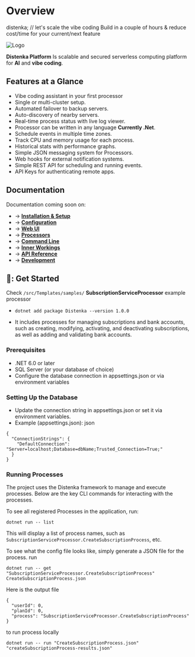 # Overview
distenka; // let's scale the vibe coding
Build in a couple of hours & reduce cost/time for your current/next feature

![Logo](https://avatars.githubusercontent.com/u/191408113?s=200&v=4)

**Distenka Platform** Is scalable and secured serverless computing platform for **AI** and **vibe coding**.


## Features at a Glance

* Vibe coding assistant in your first processor
* Single or multi-cluster setup.
* Automated failover to backup servers.
* Auto-discovery of nearby servers.
* Real-time process status with live log viewer.
* Processor can be written in any language **Currently .Net**.
* Schedule events in multiple time zones.
* Track CPU and memory usage for each process.
* Historical stats with performance graphs.
* Simple JSON messaging system for Processors.
* Web hooks for external notification systems.
* Simple REST API for scheduling and running events.
* API Keys for authenticating remote apps.

## Documentation

Documentation coming soon on:

- &rarr; **[Installation & Setup](https://distenka.ai/docs)**
- &rarr; **[Configuration](https://distenka.ai/docs)**
- &rarr; **[Web UI](https://distenka.ai/docs)**
- &rarr; **[Processors](https://distenka.ai/docs)**
- &rarr; **[Command Line](https://distenka.ai/docs)**
- &rarr; **[Inner Workings](https://distenka.ai/docs)**
- &rarr; **[API Reference](https://distenka.ai/docs)**
- &rarr; **[Development](https://distenka.ai/docs)**



## 🚀: Get Started

Check `/src/Templates/samples/` **SubscriptionServiceProcessor** example processor
- ```dotnet add package Distenka --version 1.0.0```

- It includes processes for managing subscriptions and bank accounts, such as creating, modifying, activating, and deactivating subscriptions, as well as adding and validating bank accounts.

### Prerequisites
- .NET 6.0 or later
- SQL Server (or your database of choice)
- Configure the database connection in appsettings.json or via environment variables

### Setting Up the Database
- Update the connection string in appsettings.json or set it via environment variables.
- Example (appsettings.json):
json

```
{
  "ConnectionStrings": {
    "DefaultConnection": "Server=localhost;Database=dbName;Trusted_Connection=True;"
  }
}
```

### Running Processes
The project uses the Distenka framework to manage and execute processes. Below are the key CLI commands for interacting with the processes.

To see all registered Processes in the application, run:

```
dotnet run -- list
```

This will display a list of process names, such as `SubscriptionServiceProcessor.CreateSubscriptionProcess`, etc.

To see what the config file looks like, simply generate a JSON file for the process. run

```
dotnet run -- get "SubscriptionServiceProcessor.CreateSubscriptionProcess" CreateSubscriptionProcess.json
```
Here is the output file

```
{
  "userId": 0,
  "planId": 0,
  "process": "SubscriptionServiceProcessor.CreateSubscriptionProcess"
}
```

to run process locally 

```
dotnet run -- run "CreateSubscriptionProcess.json" "createSubscriptionProcess-results.json"
```
    
